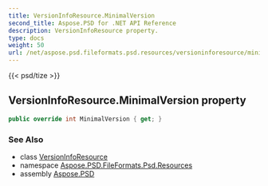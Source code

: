 ```yaml
---
title: VersionInfoResource.MinimalVersion
second_title: Aspose.PSD for .NET API Reference
description: VersionInfoResource property. 
type: docs
weight: 50
url: /net/aspose.psd.fileformats.psd.resources/versioninforesource/minimalversion/
---
```

{{< psd/tize >}}
## VersionInfoResource.MinimalVersion property

```csharp
public override int MinimalVersion { get; }
```

### See Also

* class [VersionInfoResource](../)
* namespace [Aspose.PSD.FileFormats.Psd.Resources](../../versioninforesource/)
* assembly [Aspose.PSD](../../../)


